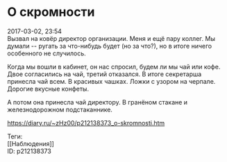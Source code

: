 О скромности
=============

   
 2017-03-02, 23:54   
  Вызвал на ковёр директор организации. Меня и ещё пару коллег. Мы думали -- ругать за что-нибудь будет (но за что?), но в итоге ничего особенного не случилось.   
   
 Когда мы вошли в кабинет, он нас спросил, будем ли мы чай или кофе. Двое согласились на чай, третий отказался. В итоге секретарша принесла чай всем. В красивых чашках. Ложки с узором на черпале. Дорогие вкусные конфеты.   
   
 А потом она принесла чай директору. В гранёном стакане и железнодорожном подстаканнике.   
    
 <https://diary.ru/~zHz00/p212138373_o-skromnosti.htm>   
   
 Теги:   
 [[Наблюдения]]   
 ID: p212138373